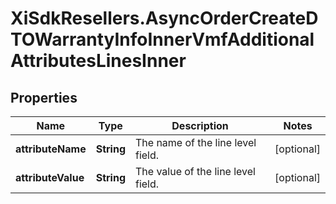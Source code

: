 # XiSdkResellers.AsyncOrderCreateDTOWarrantyInfoInnerVmfAdditionalAttributesLinesInner

## Properties

Name | Type | Description | Notes
------------ | ------------- | ------------- | -------------
**attributeName** | **String** | The name of the line level field. | [optional] 
**attributeValue** | **String** | The value of the line level field. | [optional] 


